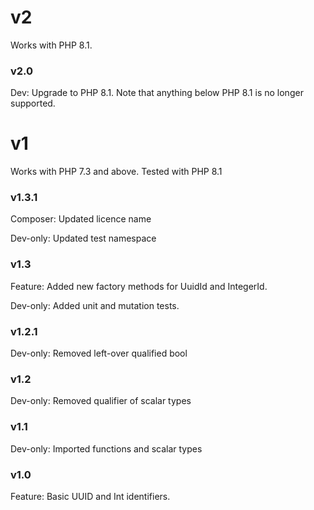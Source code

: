 # v2

Works with PHP 8.1.


### v2.0

Dev: Upgrade to PHP 8.1. Note that anything below PHP 8.1 is no longer supported.


# v1

Works with PHP 7.3 and above.
Tested with PHP 8.1


### v1.3.1
Composer: Updated licence name

Dev-only: Updated test namespace


### v1.3
Feature: Added new factory methods for UuidId and IntegerId. 

Dev-only: Added unit and mutation tests.


### v1.2.1
Dev-only: Removed left-over qualified bool


### v1.2
Dev-only: Removed qualifier of scalar types


### v1.1
Dev-only: Imported functions and scalar types


### v1.0 
Feature: Basic UUID and Int identifiers.